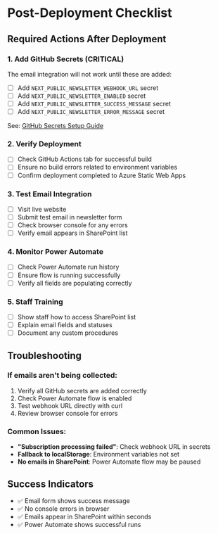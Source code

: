 # Post-Deployment Checklist

## Required Actions After Deployment

### 1. Add GitHub Secrets (CRITICAL)
The email integration will not work until these are added:
- [ ] Add `NEXT_PUBLIC_NEWSLETTER_WEBHOOK_URL` secret
- [ ] Add `NEXT_PUBLIC_NEWSLETTER_ENABLED` secret
- [ ] Add `NEXT_PUBLIC_NEWSLETTER_SUCCESS_MESSAGE` secret
- [ ] Add `NEXT_PUBLIC_NEWSLETTER_ERROR_MESSAGE` secret

See: [GitHub Secrets Setup Guide](./GitHub-Secrets-Setup.md)

### 2. Verify Deployment
- [ ] Check GitHub Actions tab for successful build
- [ ] Ensure no build errors related to environment variables
- [ ] Confirm deployment completed to Azure Static Web Apps

### 3. Test Email Integration
- [ ] Visit live website
- [ ] Submit test email in newsletter form
- [ ] Check browser console for any errors
- [ ] Verify email appears in SharePoint list

### 4. Monitor Power Automate
- [ ] Check Power Automate run history
- [ ] Ensure flow is running successfully
- [ ] Verify all fields are populating correctly

### 5. Staff Training
- [ ] Show staff how to access SharePoint list
- [ ] Explain email fields and statuses
- [ ] Document any custom procedures

## Troubleshooting

### If emails aren't being collected:
1. Verify all GitHub secrets are added correctly
2. Check Power Automate flow is enabled
3. Test webhook URL directly with curl
4. Review browser console for errors

### Common Issues:
- **"Subscription processing failed"**: Check webhook URL in secrets
- **Fallback to localStorage**: Environment variables not set
- **No emails in SharePoint**: Power Automate flow may be paused

## Success Indicators
- ✅ Email form shows success message
- ✅ No console errors in browser
- ✅ Emails appear in SharePoint within seconds
- ✅ Power Automate shows successful runs